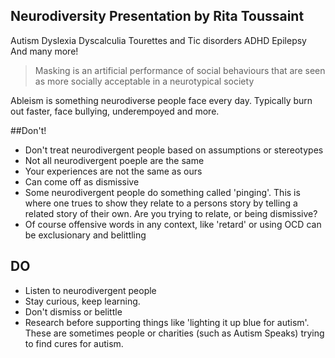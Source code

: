 ## Neurodiversity Presentation by Rita Toussaint

Autism
Dyslexia
Dyscalculia
Tourettes and Tic disorders
ADHD
Epilepsy
And many more!

> Masking is an artificial performance of social behaviours that are seen as more socially acceptable in a neurotypical society

Ableism is something neurodiverse people face every day.
Typically burn out faster, face bullying, underempoyed and more.

##Don't!
- Don't treat neurodivergent people based on assumptions or stereotypes
- Not all neurodivergent poeple are the same
- Your experiences are not the same as ours
- Can come off as dismissive
- Some neurodivergent people do something called 'pinging'. This is where one trues to show they relate to a persons story by telling a related story of their own. Are you trying to relate, or being dismissive?
- Of course offensive words in any context, like 'retard' or using OCD can be exclusionary and belittling

## DO

- Listen to neurodivergent people
- Stay curious, keep learning.
- Don't dismiss or belittle
- Research before supporting things like 'lighting it up blue for autism'. These are sometimes people or charities (such as Autism Speaks) trying to find cures for autism. 